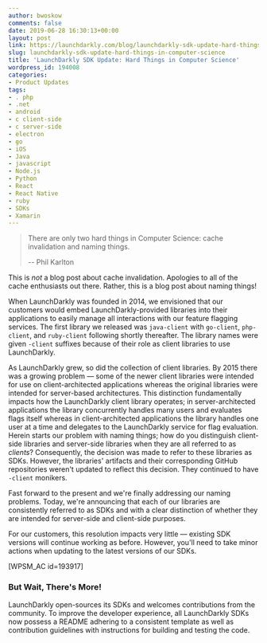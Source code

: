 ```yaml
---
author: bwoskow
comments: false
date: 2019-06-28 16:30:13+00:00
layout: post
link: https://launchdarkly.com/blog/launchdarkly-sdk-update-hard-things-in-computer-science/
slug: launchdarkly-sdk-update-hard-things-in-computer-science
title: 'LaunchDarkly SDK Update: Hard Things in Computer Science'
wordpress_id: 194008
categories:
- Product Updates
tags:
- . php
- .net
- android
- c client-side
- c server-side
- electron
- go
- iOS
- Java
- javascript
- Node.js
- Python
- React
- React Native
- ruby
- SDKs
- Xamarin
---
```


<blockquote>There are only two hard things in Computer Science: cache invalidation and naming things.

-- Phil Karlton</blockquote>


This is _not_ a blog post about cache invalidation. Apologies to all of the cache enthusiasts out there. Rather, this is a blog post about naming things!

When LaunchDarkly was founded in 2014, we envisioned that our customers would embed LaunchDarkly-provided libraries into their applications to easily manage all interactions with our feature flagging services. The first library we released was `java-client` with `go-client`, `php-client`, and `ruby-client` following shortly thereafter. The library names were given `-client` suffixes because of their role as client libraries to use LaunchDarkly.

As LaunchDarkly grew, so did the collection of client libraries. By 2015 there was a growing problem — some of the newer client libraries were intended for use on client-architected applications whereas the original libraries were intended for server-based architectures. This distinction fundamentally impacts how the LaunchDarkly client library operates; in server-architected applications the library concurrently handles many users and evaluates flags itself whereas in client-architected applications the library handles one user at a time and delegates to the LaunchDarkly service for flag evaluation. Herein starts our problem with naming things; how do you distinguish client-side libraries and server-side libraries when they are all referred to as _clients_? Consequently, the decision was made to refer to these libraries as SDKs. However, the libraries' artifacts and their corresponding GitHub repositories weren't updated to reflect this decision. They continued to have `-client` monikers.

Fast forward to the present and we're finally addressing our naming problems. Today, we're announcing that each of our libraries are consistently referred to as SDKs and with a clear distinction of whether they are intended for server-side and client-side purposes.

For our customers, this resolution impacts very little — existing SDK versions will continue working as before. However, you'll need to take minor actions when updating to the latest versions of our SDKs.

[WPSM_AC id=193917]


### But Wait, There's More!


LaunchDarkly open-sources its SDKs and welcomes contributions from the community. To improve the developer experience, all LaunchDarkly SDKs now possess a README adhering to a consistent template as well as contribution guidelines with instructions for building and testing the code.
